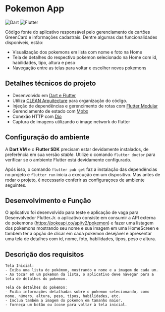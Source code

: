 
# Pokemon App

![Dart](https://img.shields.io/badge/dart-%230175C2.svg?style=for-the-badge&logo=dart&logoColor=white)
![Flutter](https://img.shields.io/badge/Flutter-%2302569B.svg?style=for-the-badge&logo=Flutter&logoColor=white)

Código fonte do aplicativo responsável pelo gerenciamento de cartões GreenCard e informações cadastrais. Dentre algumas das funcionalidades disponíveis, estão:
- Visualização dos pokemons em lista com nome e foto na Home
- Tela de detalhes do respectivo pokemon selecionado na Home com id, habilidades, tipo, altura e peso
- Navegação entre as telas para voltar e escolher novos pokemons

## Detalhes técnicos do projeto
- Desenvolvido em [Dart e Flutter](https://flutter.dev/)
- Utiliza [CLEAN Arquitecture](docs/adr/0001-clean-architecture.md) para organização do código.
- Injeção de dependências e gerencimento de rotas com [Flutter Modular](https://pub.dev/packages/flutter_modular)
- Gerenciamento de estado com [Mobx](https://pub.dev/packages/mobx)
- Conexão HTTP com [Dio](https://pub.dev/packages/dio)
- Captura de imagens utilizando o image network do flutter

## Configuração do ambiente
A **Dart VM** e o **Flutter SDK** precisam estar devidamente instalados, de preferência em sua versão *stable*. Utilize o comando `flutter doctor` para verificar se o ambiente Flutter está devidamente configurado.

Após isso, o comando `flutter pub get` faz a instalação das dependências no projeto e `flutter run` inicia a execução em um dispositivo. Mas antes de rodar o projeto, é necessario conferir as configuraçoes de ambiente seguintes.

## Desenvolvimento e Função
O aplicativo foi desenvolvido para teste e aplicação de vaga para Desenvolvedor Flutter.Jr. o aplicativo consiste em consumir a API externa de pokemons (https://pokeapi.co/api/v2/pokemon) e fazer uma listagem dos pokemons mostrando seu nome e sua imagem em uma HomeScreen e também ter a opção de clicar em cada pokemon desejável e apresentar uma tela de detalhes com id, nome, foto, habilidades, tipos, peso e altura.

## Descrição dos requisitos
    Tela Inicial: 
    - Exiba uma lista de pokémon, mostrando o nome e a imagem de cada um.
    - Ao tocar em um pokemon da lista, o aplicativo deve navegar para a tela de detalhes do pokemon.

    Tela de detalhes do pokemon:
    - Exiba informações detalhadas sobre o pokemon selecionando, como nome, número, altura, peso, tipos, habilidades, etc.
    - Inclua também a imagem do pokemon em tamanho maior.
    - forneça um botão ou ícone para voltar à tela inicial.
